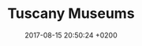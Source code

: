 ---
layout: map
title:  "Tuscany Museums"
date:   2017-08-15 20:50:24 +0200
source: "http://dati.toscana.it/dataset/rt-musei/resource/164d3a36-ede9-44a7-8f01-d9431f9f0cff"
categories: mappe dummy
dataset: "tuscany_museums"
icon: home
colour: blue
---